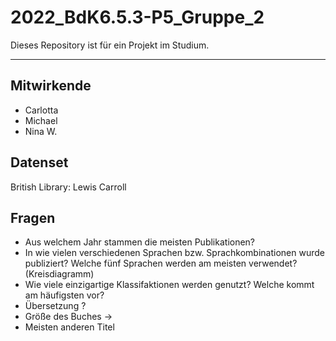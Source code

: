 # 2022_BdK6.5.3-P5_Gruppe_2
Dieses Repository ist für ein Projekt im Studium.

---
## Mitwirkende
- Carlotta
- Michael
- Nina W.
## Datenset
British Library: Lewis Carroll
## Fragen
- Aus welchem Jahr stammen die meisten Publikationen?
- In wie vielen verschiedenen Sprachen bzw. Sprachkombinationen wurde publiziert? Welche fünf Sprachen werden am meisten verwendet? (Kreisdiagramm)
- Wie viele einzigartige Klassifaktionen werden genutzt? Welche kommt am häufigsten vor?
- Übersetzung ?
- Größe des Buches ->
- Meisten anderen Titel 
